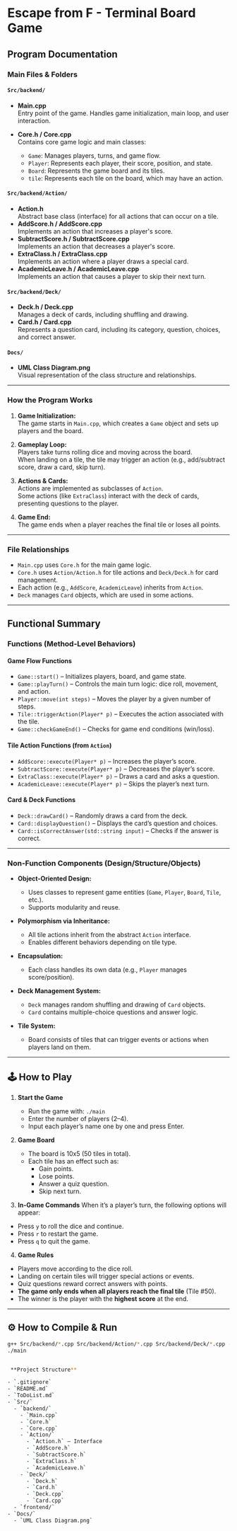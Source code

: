 #  Escape from F - Terminal Board Game

##  Program Documentation

### Main Files & Folders

#### `Src/backend/`
- **Main.cpp**  
  Entry point of the game. Handles game initialization, main loop, and user interaction.

- **Core.h / Core.cpp**  
  Contains core game logic and main classes:
  - `Game`: Manages players, turns, and game flow.
  - `Player`: Represents each player, their score, position, and state.
  - `Board`: Represents the game board and its tiles.
  - `tile`: Represents each tile on the board, which may have an action.

#### `Src/backend/Action/`
- **Action.h**  
  Abstract base class (interface) for all actions that can occur on a tile.
- **AddScore.h / AddScore.cpp**  
  Implements an action that increases a player's score.
- **SubtractScore.h / SubtractScore.cpp**  
  Implements an action that decreases a player's score.
- **ExtraClass.h / ExtraClass.cpp**  
  Implements an action where a player draws a special card.
- **AcademicLeave.h / AcademicLeave.cpp**  
  Implements an action that causes a player to skip their next turn.

#### `Src/backend/Deck/`
- **Deck.h / Deck.cpp**  
  Manages a deck of cards, including shuffling and drawing.
- **Card.h / Card.cpp**  
  Represents a question card, including its category, question, choices, and correct answer.


#### `Docs/`
- **UML Class Diagram.png**  
  Visual representation of the class structure and relationships.

---

### How the Program Works

1. **Game Initialization:**  
   The game starts in `Main.cpp`, which creates a `Game` object and sets up players and the board.

2. **Gameplay Loop:**  
   Players take turns rolling dice and moving across the board.  
   When landing on a tile, the tile may trigger an action (e.g., add/subtract score, draw a card, skip turn).

3. **Actions & Cards:**  
   Actions are implemented as subclasses of `Action`.  
   Some actions (like `ExtraClass`) interact with the deck of cards, presenting questions to the player.

4. **Game End:**  
   The game ends when a player reaches the final tile or loses all points.

---

### File Relationships

- `Main.cpp` uses `Core.h` for the main game logic.
- `Core.h` uses `Action/Action.h` for tile actions and `Deck/Deck.h` for card management.
- Each action (e.g., `AddScore`, `AcademicLeave`) inherits from `Action`.
- `Deck` manages `Card` objects, which are used in some actions.

---

##  Functional Summary

### Functions (Method-Level Behaviors)

#### Game Flow Functions
- `Game::start()` – Initializes players, board, and game state.
- `Game::playTurn()` – Controls the main turn logic: dice roll, movement, and action.
- `Player::move(int steps)` – Moves the player by a given number of steps.
- `Tile::triggerAction(Player* p)` – Executes the action associated with the tile.
- `Game::checkGameEnd()` – Checks for game end conditions (win/loss).

#### Tile Action Functions (from `Action`)
- `AddScore::execute(Player* p)` – Increases the player’s score.
- `SubtractScore::execute(Player* p)` – Decreases the player’s score.
- `ExtraClass::execute(Player* p)` – Draws a card and asks a question.
- `AcademicLeave::execute(Player* p)` – Skips the player’s next turn.

#### Card & Deck Functions
- `Deck::drawCard()` – Randomly draws a card from the deck.
- `Card::displayQuestion()` – Displays the card’s question and choices.
- `Card::isCorrectAnswer(std::string input)` – Checks if the answer is correct.

---

###  Non-Function Components (Design/Structure/Objects)

- **Object-Oriented Design:**  
  - Uses classes to represent game entities (`Game`, `Player`, `Board`, `Tile`, etc.).
  - Supports modularity and reuse.

- **Polymorphism via Inheritance:**  
  - All tile actions inherit from the abstract `Action` interface.
  - Enables different behaviors depending on tile type.

- **Encapsulation:**  
  - Each class handles its own data (e.g., `Player` manages score/position).

- **Deck Management System:**  
  - `Deck` manages random shuffling and drawing of `Card` objects.
  - `Card` contains multiple-choice questions and answer logic.

- **Tile System:**  
  - Board consists of tiles that can trigger events or actions when players land on them.

---
## 🕹️ How to Play

1. **Start the Game**
   - Run the game with: `./main`
   - Enter the number of players (2–4).
   - Input each player’s name one by one and press Enter.

2. **Game Board**
   - The board is 10x5 (50 tiles in total).
   - Each tile has an effect such as:
     - Gain points.
     - Lose points.
     - Answer a quiz question.
     - Skip next turn.

3. **In-Game Commands**
   When it’s a player’s turn, the following options will appear:
- Press `y` to roll the dice and continue.
- Press `r` to restart the game.
- Press `q` to quit the game.

4. **Game Rules**
- Players move according to the dice roll.
- Landing on certain tiles will trigger special actions or events.
- Quiz questions reward correct answers with points.
- **The game only ends when all players reach the final tile** (Tile #50).
- The winner is the player with the **highest score** at the end.

---
## ⚙️ How to Compile & Run

```bash
g++ Src/backend/*.cpp Src/backend/Action/*.cpp Src/backend/Deck/*.cpp -o main
./main


 **Project Structure**

- `.gitignore`
- `README.md`
- `ToDoList.md`
- `Src/`
  - `backend/`
    - `Main.cpp`
    - `Core.h`
    - `Core.cpp`
    - `Action/`
      - `Action.h` – Interface
      - `AddScore.h`
      - `SubtractScore.h`
      - `ExtraClass.h`
      - `AcademicLeave.h`
    - `Deck/`
      - `Deck.h`
      - `Card.h`
      - `Deck.cpp`
      - `Card.cpp`
  - `frontend/`
- `Docs/`
  - `UML Class Diagram.png`
